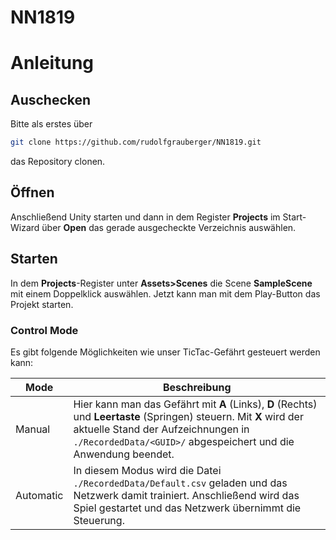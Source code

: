 # NN1819
# Anleitung

## Auschecken
Bitte als erstes über 

```sh
git clone https://github.com/rudolfgrauberger/NN1819.git
```

das Repository clonen.

## Öffnen
Anschließend Unity starten und dann in dem Register **Projects** im Start-Wizard über **Open** das gerade ausgecheckte Verzeichnis auswählen.

## Starten
In dem **Projects**-Register unter **Assets>Scenes** die Scene **SampleScene** mit einem Doppelklick auswählen. Jetzt kann man mit dem Play-Button das Projekt starten.

### Control Mode
Es gibt folgende Möglichkeiten wie unser TicTac-Gefährt gesteuert werden kann:

| Mode  | Beschreibung |
| ------------- | ------------- |
| Manual  | Hier kann man das Gefährt mit **A** (Links), **D** (Rechts) und **Leertaste** (Springen) steuern. Mit **X** wird der aktuelle Stand der Aufzeichnungen in ```./RecordedData/<GUID>/``` abgespeichert und die Anwendung beendet. |
| Automatic  | In diesem Modus wird die Datei ```./RecordedData/Default.csv``` geladen und das Netzwerk damit trainiert. Anschließend wird das Spiel gestartet und das Netzwerk übernimmt die Steuerung. |
